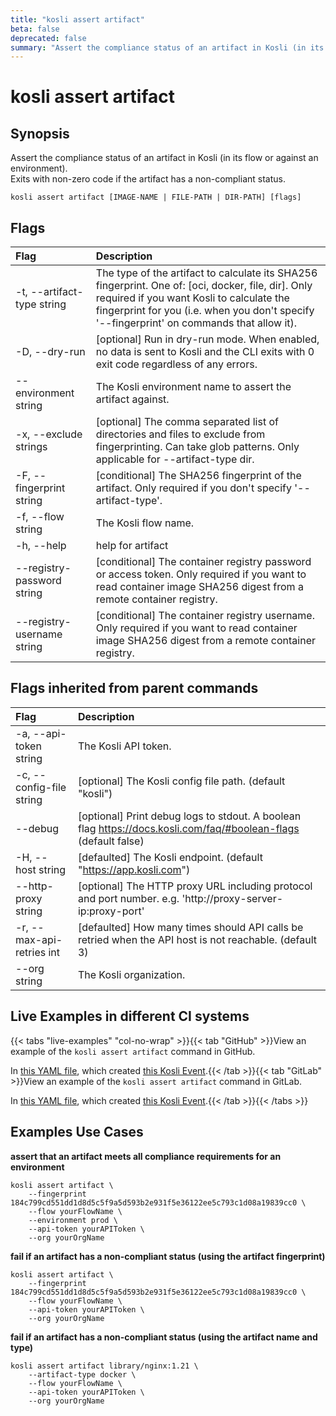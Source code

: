 ```yaml
---
title: "kosli assert artifact"
beta: false
deprecated: false
summary: "Assert the compliance status of an artifact in Kosli (in its flow or against an environment).  "
---
```


# kosli assert artifact

## Synopsis

Assert the compliance status of an artifact in Kosli (in its flow or against an environment).  
Exits with non-zero code if the artifact has a non-compliant status.

```shell
kosli assert artifact [IMAGE-NAME | FILE-PATH | DIR-PATH] [flags]
```

## Flags
| Flag | Description |
| :--- | :--- |
|    -t, --artifact-type string  |  The type of the artifact to calculate its SHA256 fingerprint. One of: [oci, docker, file, dir]. Only required if you want Kosli to calculate the fingerprint for you (i.e. when you don't specify '--fingerprint' on commands that allow it).  |
|    -D, --dry-run  |  [optional] Run in dry-run mode. When enabled, no data is sent to Kosli and the CLI exits with 0 exit code regardless of any errors.  |
|        --environment string  |  The Kosli environment name to assert the artifact against.  |
|    -x, --exclude strings  |  [optional] The comma separated list of directories and files to exclude from fingerprinting. Can take glob patterns. Only applicable for --artifact-type dir.  |
|    -F, --fingerprint string  |  [conditional] The SHA256 fingerprint of the artifact. Only required if you don't specify '--artifact-type'.  |
|    -f, --flow string  |  The Kosli flow name.  |
|    -h, --help  |  help for artifact  |
|        --registry-password string  |  [conditional] The container registry password or access token. Only required if you want to read container image SHA256 digest from a remote container registry.  |
|        --registry-username string  |  [conditional] The container registry username. Only required if you want to read container image SHA256 digest from a remote container registry.  |


## Flags inherited from parent commands
| Flag | Description |
| :--- | :--- |
|    -a, --api-token string  |  The Kosli API token.  |
|    -c, --config-file string  |  [optional] The Kosli config file path. (default "kosli")  |
|        --debug  |  [optional] Print debug logs to stdout. A boolean flag https://docs.kosli.com/faq/#boolean-flags (default false)  |
|    -H, --host string  |  [defaulted] The Kosli endpoint. (default "https://app.kosli.com")  |
|        --http-proxy string  |  [optional] The HTTP proxy URL including protocol and port number. e.g. 'http://proxy-server-ip:proxy-port'  |
|    -r, --max-api-retries int  |  [defaulted] How many times should API calls be retried when the API host is not reachable. (default 3)  |
|        --org string  |  The Kosli organization.  |


## Live Examples in different CI systems

{{< tabs "live-examples" "col-no-wrap" >}}{{< tab "GitHub" >}}View an example of the `kosli assert artifact` command in GitHub.

In [this YAML file](https://app.kosli.com/api/v2/livedocs/cyber-dojo/yaml?ci=github&command=kosli+assert+artifact), which created [this Kosli Event](https://app.kosli.com/api/v2/livedocs/cyber-dojo/event?ci=github&command=kosli+assert+artifact).{{< /tab >}}{{< tab "GitLab" >}}View an example of the `kosli assert artifact` command in GitLab.

In [this YAML file](https://app.kosli.com/api/v2/livedocs/cyber-dojo/yaml?ci=gitlab&command=kosli+assert+artifact), which created [this Kosli Event](https://app.kosli.com/api/v2/livedocs/cyber-dojo/event?ci=gitlab&command=kosli+assert+artifact).{{< /tab >}}{{< /tabs >}}

## Examples Use Cases

**assert that an artifact meets all compliance requirements for an environment**

```shell
kosli assert artifact \
	--fingerprint 184c799cd551dd1d8d5c5f9a5d593b2e931f5e36122ee5c793c1d08a19839cc0 \
	--flow yourFlowName \
	--environment prod \
	--api-token yourAPIToken \
	--org yourOrgName 

```

**fail if an artifact has a non-compliant status (using the artifact fingerprint)**

```shell
kosli assert artifact \
	--fingerprint 184c799cd551dd1d8d5c5f9a5d593b2e931f5e36122ee5c793c1d08a19839cc0 \
	--flow yourFlowName \
	--api-token yourAPIToken \
	--org yourOrgName 

```

**fail if an artifact has a non-compliant status (using the artifact name and type)**

```shell
kosli assert artifact library/nginx:1.21 \
	--artifact-type docker \
	--flow yourFlowName \
	--api-token yourAPIToken \
	--org yourOrgName
```

